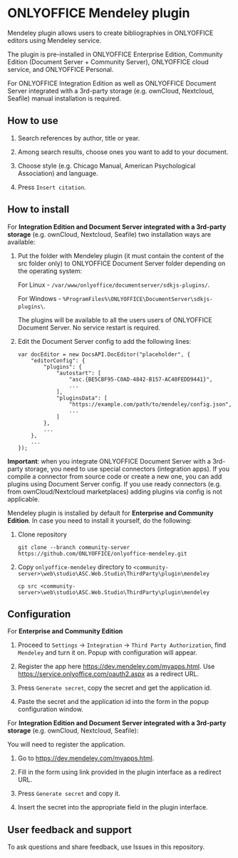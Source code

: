 # ONLYOFFICE Mendeley plugin

Mendeley plugin allows users to create bibliographies in ONLYOFFICE editors using Mendeley service.

The plugin is pre-installed in ONLYOFFICE Enterprise Edition, Community Edition (Document Server + Community Server), ONLYOFFICE cloud service, and ONLYOFFICE Personal. 

For ONLYOFFICE Integration Edition as well as ONLYOFFICE Document Server integrated with a 3rd-party storage (e.g. ownCloud, Nextcloud, Seafile) manual installation is required. 

## How to use

1. Search references by author, title or year.

2. Among search results, choose ones you want to add to your document.

3. Choose style (e.g. Chicago Manual, American Psychological Association) and language.

4. Press `Insert citation`.

## How to install

For **Integration Edition and Document Server integrated with a 3rd-party storage** (e.g. ownCloud, Nextcloud, Seafile) two installation ways are available:

1. Put the folder with Mendeley plugin (it must contain the content of the src folder only) to ONLYOFFICE Document Server folder depending on the operating system:

    For Linux - `/var/www/onlyoffice/documentserver/sdkjs-plugins/`.

    For Windows - `%ProgramFiles%\ONLYOFFICE\DocumentServer\sdkjs-plugins\`.

    The plugins will be available to all the users users of ONLYOFFICE Document Server.
    No service restart is required.

2. Edit the Document Server config to add the following lines:

    ```
    var docEditor = new DocsAPI.DocEditor("placeholder", {
        "editorConfig": {
            "plugins": {
                "autostart": [
                    "asc.{BE5CBF95-C0AD-4842-B157-AC40FEDD9441}",
                    ...
                ],
                "pluginsData": [
                    "https://example.com/path/to/mendeley/config.json",
                    ...
                ]
            },
            ...
        },
        ...
    });
    ```
**Important**: when you integrate ONLYOFFICE Document Server with a 3rd-party storage, you need to use special connectors (integration apps). If you compile a connector from source code or create a new one, you can add plugins using Document Server config. If you use ready connectors (e.g. from ownCloud/Nextcloud marketplaces) adding plugins via config is not applicable. 

Mendeley plugin is installed by default for **Enterprise and Community Edition**.
In case you need to install it yourself, do the following:

1. Clone repository

    ```
    git clone --branch community-server https://github.com/ONLYOFFICE/onlyoffice-mendeley.git
    ```

2. Copy `onlyoffice-mendeley` directory to `<community-server>\web\studio\ASC.Web.Studio\ThirdParty\plugin\mendeley`

    ```
    cp src <community-server>\web\studio\ASC.Web.Studio\ThirdParty\plugin\mendeley
    ```

## Configuration

For **Enterprise and Community Edition**

1. Proceed to `Settings` -> `Integration` -> `Third Party Authorization`, find `Mendeley` and turn it on. Popup with configuration will appear.

2. Register the app here https://dev.mendeley.com/myapps.html. Use https://service.onlyoffice.com/oauth2.aspx as a redirect URL.

3. Press `Generate secret`, copy the secret and get the application id.

4. Paste the secret and the application id into the form in the popup configuration window.

For **Integration Edition and Document Server integrated with a 3rd-party storage** (e.g. ownCloud, Nextcloud, Seafile):

You will need to register the application.

1. Go to https://dev.mendeley.com/myapps.html.

2. Fill in the form using link provided in the plugin interface as a redirect URL.

3. Press `Generate secret` and copy it.

4. Insert the secret into the appropriate field in the plugin interface.

## User feedback and support

To ask questions and share feedback, use Issues in this repository.

